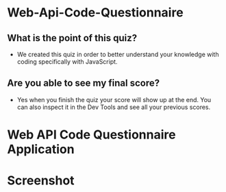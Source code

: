 # Web-Api-Code-Questionnaire

## What is the point of this quiz? 
- We created this quiz in order to better understand your knowledge with
coding specifically with JavaScript. 

## Are you able to see my final score? 
- Yes when you finish the quiz your score will show up at the end. You can also inspect it in the Dev Tools and see all your previous scores. 


# Web API Code Questionnaire Application



# Screenshot


